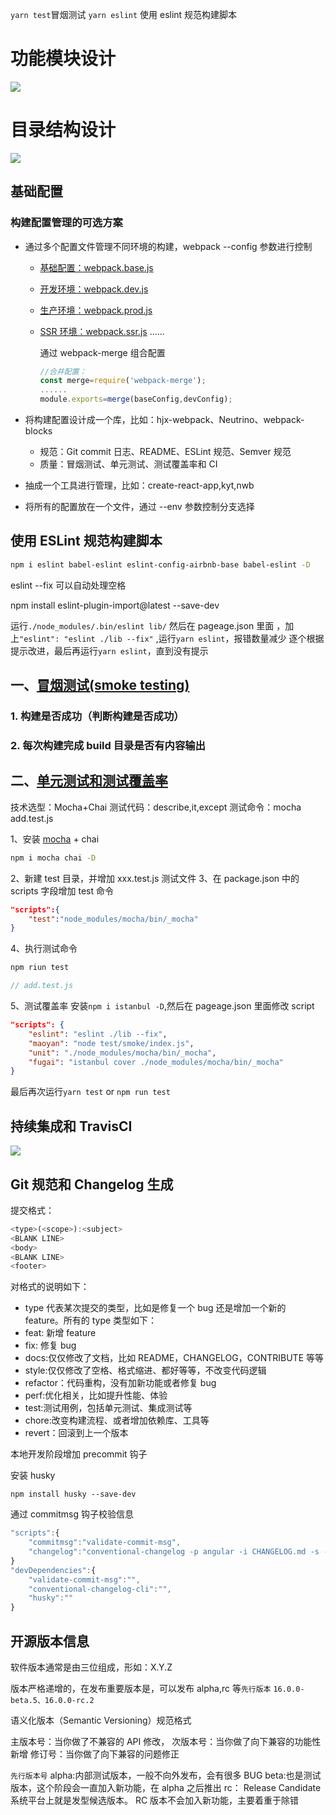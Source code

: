`yarn test`冒烟测试
`yarn eslint` 使用 eslint 规范构建脚本

# 功能模块设计

![](./document/1567160041316.jpg)

# 目录结构设计

![](./document/1567160192133.jpg)

## 基础配置

### 构建配置管理的可选方案

-   通过多个配置文件管理不同环境的构建，webpack --config 参数进行控制

    -   [基础配置：webpack.base.js](./builder-webpack/lib/readme.base.md)
    -   [开发环境：webpack.dev.js](./builder-webpack/lib/readme.dev.md)
    -   [生产环境：webpack.prod.js](./builder-webpack/lib/readme.prod.md)
    -   [SSR 环境：webpack.ssr.js](./builder-webpack/lib/readme.ssr.md)
        ......

        通过 webpack-merge 组合配置

        ```javascript
        //合并配置：
        const merge=require('webpack-merge');
        ......
        module.exports=merge(baseConfig,devConfig);
        ```

-   将构建配置设计成一个库，比如：hjx-webpack、Neutrino、webpack-blocks

    -   规范：Git commit 日志、README、ESLint 规范、Semver 规范
    -   质量：冒烟测试、单元测试、测试覆盖率和 CI

-   抽成一个工具进行管理，比如：create-react-app,kyt,nwb
-   将所有的配置放在一个文件，通过 --env 参数控制分支选择

## 使用 ESLint 规范构建脚本

```bash
npm i eslint babel-eslint eslint-config-airbnb-base babel-eslint -D
```

eslint --fix 可以自动处理空格

npm install eslint-plugin-import@latest --save-dev

运行`./node_modules/.bin/eslint lib/`
然后在 pageage.json 里面 ，加上`"eslint": "eslint ./lib --fix"` ,运行`yarn eslint`，报错数量减少
逐个根据提示改进，最后再运行`yarn eslint`，直到没有提示

## 一、[冒烟测试(smoke testing)](./builder-webpack/test/smoke/readme.md)

### 1. 构建是否成功（判断构建是否成功）

### 2. 每次构建完成 build 目录是否有内容输出

## 二、[单元测试和测试覆盖率](./builder-webpack/test/readme.md)

技术选型：Mocha+Chai
测试代码：describe,it,except
测试命令：mocha add.test.js

1、安装 [mocha](https://mochajs.org/) + chai

```bash
npm i mocha chai -D
```

2、新建 test 目录，并增加 xxx.test.js 测试文件
3、在 package.json 中的 scripts 字段增加 test 命令

```json
"scripts":{
    "test":"node_modules/mocha/bin/_mocha"
}
```

4、执行测试命令

```bash
npm riun test
```

```javascript
// add.test.js
```

5、测试覆盖率 安装`npm i istanbul -D`,然后在 pageage.json 里面修改 script

```json
"scripts": {
    "eslint": "eslint ./lib --fix",
    "maoyan": "node test/smoke/index.js",
    "unit": "./node_modules/mocha/bin/_mocha",
    "fugai": "istanbul cover ./node_modules/mocha/bin/_mocha"
}
```

最后再次运行`yarn test` or `npm run test`

## 持续集成和 TravisCI

![](./document/1567474973608.jpg)

## Git 规范和 Changelog 生成

提交格式：

```javascript
<type>(<scope>):<subject>
<BLANK LINE>
<body>
<BLANK LINE>
<footer>
```

对格式的说明如下：

-   type 代表某次提交的类型，比如是修复一个 bug 还是增加一个新的 feature。所有的 type 类型如下：
-   feat: 新增 feature
-   fix: 修复 bug
-   docs:仅仅修改了文档，比如 README，CHANGELOG，CONTRIBUTE 等等
-   style:仅仅修改了空格、格式缩进、都好等等，不改变代码逻辑
-   refactor：代码重构，没有加新功能或者修复 bug
-   perf:优化相关，比如提升性能、体验
-   test:测试用例，包括单元测试、集成测试等
-   chore:改变构建流程、或者增加依赖库、工具等
-   revert：回滚到上一个版本

本地开发阶段增加 precommit 钩子

安装 husky

`npm install husky --save-dev`

通过 commitmsg 钩子校验信息

```javascript
"scripts":{
    "commitmsg":"validate-commit-msg",
    "changelog":"conventional-changelog -p angular -i CHANGELOG.md -s -r 0"
}
"devDependencies":{
    "validate-commit-msg":"",
    "conventional-changelog-cli":"",
    "husky":""
}
```

## 开源版本信息

软件版本通常是由三位组成，形如：X.Y.Z

版本严格递增的，在发布重要版本是，可以发布 alpha,rc 等`先行版本` `16.0.0-beta.5、16.0.0-rc.2`

语义化版本（Semantic Versioning）规范格式

主版本号：当你做了不兼容的 API 修改，
次版本号：当你做了向下兼容的功能性新增
修订号：当你做了向下兼容的问题修正

`先行版本号`
alpha:内部测试版本，一般不向外发布，会有很多 BUG
beta:也是测试版本，这个阶段会一直加入新功能，在 alpha 之后推出
rc： Release Candidate 系统平台上就是发型候选版本。 RC 版本不会加入新功能，主要着重于除错
